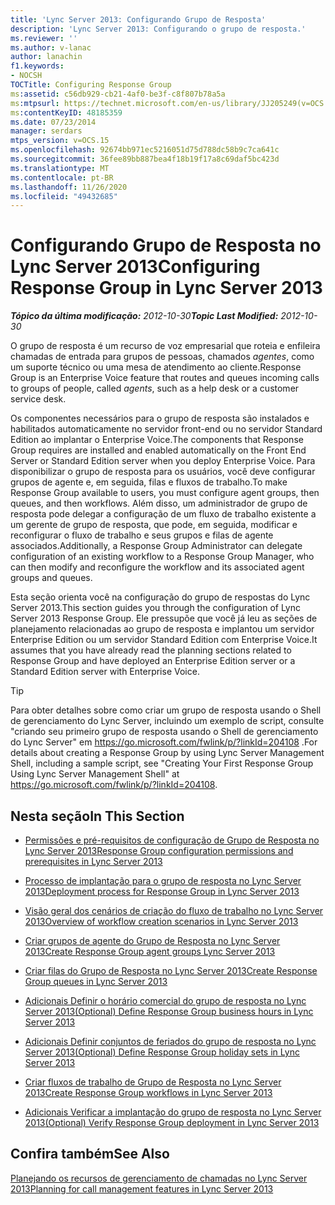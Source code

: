 ```yaml
---
title: 'Lync Server 2013: Configurando Grupo de Resposta'
description: 'Lync Server 2013: Configurando o grupo de resposta.'
ms.reviewer: ''
ms.author: v-lanac
author: lanachin
f1.keywords:
- NOCSH
TOCTitle: Configuring Response Group
ms:assetid: c56db929-cb21-4af0-be3f-c8f807b78a5a
ms:mtpsurl: https://technet.microsoft.com/en-us/library/JJ205249(v=OCS.15)
ms:contentKeyID: 48185359
ms.date: 07/23/2014
manager: serdars
mtps_version: v=OCS.15
ms.openlocfilehash: 92674bb971ec5216051d75d788dc58b9c7ca641c
ms.sourcegitcommit: 36fee89bb887bea4f18b19f17a8c69daf5bc423d
ms.translationtype: MT
ms.contentlocale: pt-BR
ms.lasthandoff: 11/26/2020
ms.locfileid: "49432685"
---
```

# <a name="configuring-response-group-in-lync-server-2013"></a><span data-ttu-id="86c12-103">Configurando Grupo de Resposta no Lync Server 2013</span><span class="sxs-lookup"><span data-stu-id="86c12-103">Configuring Response Group in Lync Server 2013</span></span>

<div data-xmlns="http://www.w3.org/1999/xhtml">

<div class="topic" data-xmlns="http://www.w3.org/1999/xhtml" data-msxsl="urn:schemas-microsoft-com:xslt" data-cs="https://msdn.microsoft.com/">

<div data-asp="https://msdn2.microsoft.com/asp">



</div>

<div id="mainSection">

<div id="mainBody"><span data-ttu-id="86c12-104">

<span> </span></span><span class="sxs-lookup"><span data-stu-id="86c12-104">

<span> </span></span></span>

<span data-ttu-id="86c12-105">_**Tópico da última modificação:** 2012-10-30_</span><span class="sxs-lookup"><span data-stu-id="86c12-105">_**Topic Last Modified:** 2012-10-30_</span></span>

<span data-ttu-id="86c12-106">O grupo de resposta é um recurso de voz empresarial que roteia e enfileira chamadas de entrada para grupos de pessoas, chamados *agentes*, como um suporte técnico ou uma mesa de atendimento ao cliente.</span><span class="sxs-lookup"><span data-stu-id="86c12-106">Response Group is an Enterprise Voice feature that routes and queues incoming calls to groups of people, called *agents*, such as a help desk or a customer service desk.</span></span>

<span data-ttu-id="86c12-107">Os componentes necessários para o grupo de resposta são instalados e habilitados automaticamente no servidor front-end ou no servidor Standard Edition ao implantar o Enterprise Voice.</span><span class="sxs-lookup"><span data-stu-id="86c12-107">The components that Response Group requires are installed and enabled automatically on the Front End Server or Standard Edition server when you deploy Enterprise Voice.</span></span> <span data-ttu-id="86c12-108">Para disponibilizar o grupo de resposta para os usuários, você deve configurar grupos de agente e, em seguida, filas e fluxos de trabalho.</span><span class="sxs-lookup"><span data-stu-id="86c12-108">To make Response Group available to users, you must configure agent groups, then queues, and then workflows.</span></span> <span data-ttu-id="86c12-109">Além disso, um administrador de grupo de resposta pode delegar a configuração de um fluxo de trabalho existente a um gerente de grupo de resposta, que pode, em seguida, modificar e reconfigurar o fluxo de trabalho e seus grupos e filas de agente associados.</span><span class="sxs-lookup"><span data-stu-id="86c12-109">Additionally, a Response Group Administrator can delegate configuration of an existing workflow to a Response Group Manager, who can then modify and reconfigure the workflow and its associated agent groups and queues.</span></span>

<span data-ttu-id="86c12-110">Esta seção orienta você na configuração do grupo de respostas do Lync Server 2013.</span><span class="sxs-lookup"><span data-stu-id="86c12-110">This section guides you through the configuration of Lync Server 2013 Response Group.</span></span> <span data-ttu-id="86c12-111">Ele pressupõe que você já leu as seções de planejamento relacionadas ao grupo de resposta e implantou um servidor Enterprise Edition ou um servidor Standard Edition com Enterprise Voice.</span><span class="sxs-lookup"><span data-stu-id="86c12-111">It assumes that you have already read the planning sections related to Response Group and have deployed an Enterprise Edition server or a Standard Edition server with Enterprise Voice.</span></span>

<div>


> [!TIP]  
> <span data-ttu-id="86c12-112">Para obter detalhes sobre como criar um grupo de resposta usando o Shell de gerenciamento do Lync Server, incluindo um exemplo de script, consulte "criando seu primeiro grupo de resposta usando o Shell de gerenciamento do Lync Server" em <A href="https://go.microsoft.com/fwlink/p/?linkid=204108">https://go.microsoft.com/fwlink/p/?linkId=204108</A> .</span><span class="sxs-lookup"><span data-stu-id="86c12-112">For details about creating a Response Group by using Lync Server Management Shell, including a sample script, see "Creating Your First Response Group Using Lync Server Management Shell" at <A href="https://go.microsoft.com/fwlink/p/?linkid=204108">https://go.microsoft.com/fwlink/p/?linkId=204108</A>.</span></span>



</div>

<div>

## <a name="in-this-section"></a><span data-ttu-id="86c12-113">Nesta seção</span><span class="sxs-lookup"><span data-stu-id="86c12-113">In This Section</span></span>

  - [<span data-ttu-id="86c12-114">Permissões e pré-requisitos de configuração de Grupo de Resposta no Lync Server 2013</span><span class="sxs-lookup"><span data-stu-id="86c12-114">Response Group configuration permissions and prerequisites in Lync Server 2013</span></span>](lync-server-2013-response-group-configuration-permissions-and-prerequisites.md)

  - [<span data-ttu-id="86c12-115">Processo de implantação para o grupo de resposta no Lync Server 2013</span><span class="sxs-lookup"><span data-stu-id="86c12-115">Deployment process for Response Group in Lync Server 2013</span></span>](lync-server-2013-deployment-process-for-response-group.md)

  - [<span data-ttu-id="86c12-116">Visão geral dos cenários de criação do fluxo de trabalho no Lync Server 2013</span><span class="sxs-lookup"><span data-stu-id="86c12-116">Overview of workflow creation scenarios in Lync Server 2013</span></span>](lync-server-2013-overview-of-workflow-creation-scenarios.md)

  - [<span data-ttu-id="86c12-117">Criar grupos de agente do Grupo de Resposta no Lync Server 2013</span><span class="sxs-lookup"><span data-stu-id="86c12-117">Create Response Group agent groups Lync Server 2013</span></span>](lync-server-2013-create-response-group-agent-groups.md)

  - [<span data-ttu-id="86c12-118">Criar filas do Grupo de Resposta no Lync Server 2013</span><span class="sxs-lookup"><span data-stu-id="86c12-118">Create Response Group queues in Lync Server 2013</span></span>](lync-server-2013-create-response-group-queues.md)

  - [<span data-ttu-id="86c12-119">Adicionais Definir o horário comercial do grupo de resposta no Lync Server 2013</span><span class="sxs-lookup"><span data-stu-id="86c12-119">(Optional) Define Response Group business hours in Lync Server 2013</span></span>](lync-server-2013-optional-define-response-group-business-hours.md)

  - [<span data-ttu-id="86c12-120">Adicionais Definir conjuntos de feriados do grupo de resposta no Lync Server 2013</span><span class="sxs-lookup"><span data-stu-id="86c12-120">(Optional) Define Response Group holiday sets in Lync Server 2013</span></span>](lync-server-2013-optional-define-response-group-holiday-sets.md)

  - [<span data-ttu-id="86c12-121">Criar fluxos de trabalho de Grupo de Resposta no Lync Server 2013</span><span class="sxs-lookup"><span data-stu-id="86c12-121">Create Response Group workflows in Lync Server 2013</span></span>](lync-server-2013-create-response-group-workflows.md)

  - [<span data-ttu-id="86c12-122">Adicionais Verificar a implantação do grupo de resposta no Lync Server 2013</span><span class="sxs-lookup"><span data-stu-id="86c12-122">(Optional) Verify Response Group deployment in Lync Server 2013</span></span>](lync-server-2013-optional-verify-response-group-deployment.md)

</div>

<div>

## <a name="see-also"></a><span data-ttu-id="86c12-123">Confira também</span><span class="sxs-lookup"><span data-stu-id="86c12-123">See Also</span></span>


[<span data-ttu-id="86c12-124">Planejando os recursos de gerenciamento de chamadas no Lync Server 2013</span><span class="sxs-lookup"><span data-stu-id="86c12-124">Planning for call management features in Lync Server 2013</span></span>](lync-server-2013-planning-for-call-management-features.md)  
  

<span data-ttu-id="86c12-125"></div>

</div>

<span> </span>

</div>

</div>

</span><span class="sxs-lookup"><span data-stu-id="86c12-125"></div>

</div>

<span> </span>

</div>

</div>

</span></span></div>

